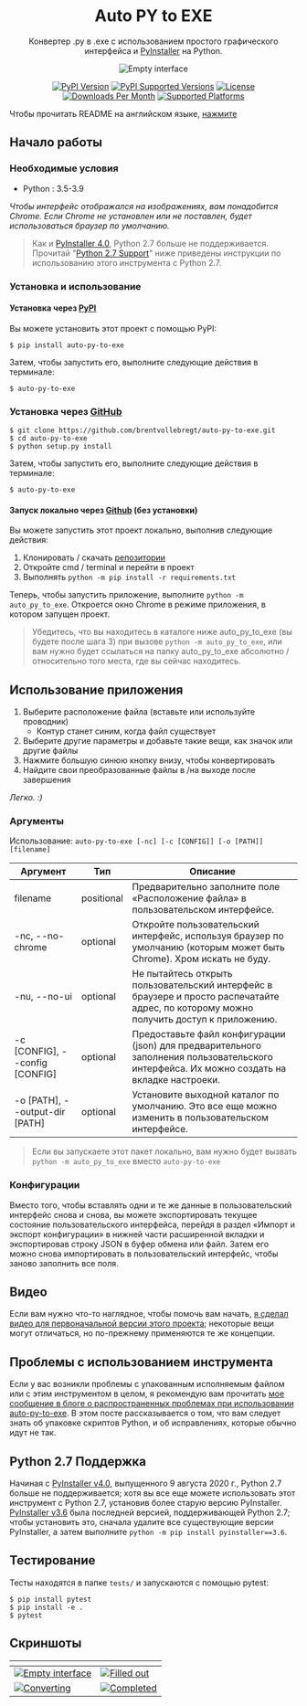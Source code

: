 <h1 align="center">Auto PY to EXE</h1>
<p align="center">Конвертер .py в .exe с использованием простого графического интерфейса и <a href="https://www.pyinstaller.org/">PyInstaller</a> на Python.</p>

<p align="center">
    <img src="https://nitratine.net/posts/auto-py-to-exe/feature.png" alt="Empty interface">
</p>

<p align="center">
    <a href="https://pypi.org/project/auto-py-to-exe/"><img src="https://img.shields.io/pypi/v/auto-py-to-exe.svg" alt="PyPI Version"></a>
    <a href="https://pypi.org/project/auto-py-to-exe/"><img src="https://img.shields.io/pypi/pyversions/auto-py-to-exe.svg" alt="PyPI Supported Versions"></a>
    <a href="https://pypi.org/project/auto-py-to-exe/"><img src="https://img.shields.io/pypi/l/auto-py-to-exe.svg" alt="License"></a>
    <a href="https://pepy.tech/project/auto-py-to-exe"><img src="https://static.pepy.tech/badge/auto-py-to-exe/month" alt="Downloads Per Month"></a>
    <a href="https://pyinstaller.readthedocs.io/en/stable/requirements.html"><img src="https://img.shields.io/badge/platform-windows%20%7C%20linux%20%7C%20macos-lightgrey" alt="Supported Platforms"></a>
</p>

Чтобы прочитать README на английском языке, [нажмите](./README.md)

## Начало работы

### Необходимые условия

- Python : 3.5-3.9

_Чтобы интерфейс отображался на изображениях, вам понадобится Сhrome. Если Сhrome не установлен или не поставлен, будет использоваться браузер по умолчанию._

> Как и [PyInstaller 4.0](https://github.com/pyinstaller/pyinstaller/releases/tag/v4.0), Python 2.7 больше не поддерживается. Прочитай "[Python 2.7 Support](#python-27-support)" ниже приведены инструкции по использованию этого инструмента с Python 2.7.

### Установка и использование

#### Установка через [PyPI](https://pypi.org/project/auto-py-to-exe/)

Вы можете установить этот проект с помощью PyPI:

```
$ pip install auto-py-to-exe
```

Затем, чтобы запустить его, выполните следующие действия в терминале:

```
$ auto-py-to-exe
```

### Установка через [GitHub](https://github.com/brentvollebregt/auto-py-to-exe)

```
$ git clone https://github.com/brentvollebregt/auto-py-to-exe.git
$ cd auto-py-to-exe
$ python setup.py install
```

Затем, чтобы запустить его, выполните следующие действия в терминале:

```
$ auto-py-to-exe
```

#### Запуск локально через [Github](https://github.com/brentvollebregt/auto-py-to-exe) (без установки)

Вы можете запустить этот проект локально, выполнив следующие действия:

1. Клонировать / скачать [репозитории](https://github.com/brentvollebregt/auto-py-to-exe)
2. Откройте cmd / terminal и перейти в проект
3. Выполнять `python -m pip install -r requirements.txt`

Теперь, чтобы запустить приложение, выполните `python -m auto_py_to_exe`. Откроется окно Chrome в режиме приложения, в котором запущен проект.

> Убедитесь, что вы находитесь в каталоге ниже auto_py_to_exe (вы будете после шага 3) при вызове `python -m auto_py_to_exe`, или вам нужно будет ссылаться на папку auto_py_to_exe абсолютно / относительно того места, где вы сейчас находитесь.

## Использование приложения

1. Выберите расположение файла (вставьте или используйте проводник)
   - Контур станет синим, когда файл существует
2. Выберите другие параметры и добавьте такие вещи, как значок или другие файлы
3. Нажмите большую синюю кнопку внизу, чтобы конвертировать
4. Найдите свои преобразованные файлы в /на выходе после завершения

_Легко. :)_

### Аргументы

Использование: `auto-py-to-exe [-nc] [-c [CONFIG]] [-o [PATH]] [filename]`

| Аргумент                       | Тип        | Описание                                                                                                                                   |
| ------------------------------ | ---------- | ------------------------------------------------------------------------------------------------------------------------------------------ |
| filename                       | positional | Предварительно заполните поле «Расположение файла» в пользовательском интерфейсе.                                                          |
| -nc, --no-chrome               | optional   | Откройте пользовательский интерфейс, используя браузер по умолчанию (которым может быть Chrome). Хром искать не буду.                      |
| -nu, --no-ui                   | optional   | Не пытайтесь открыть пользовательский интерфейс в браузере и просто распечатайте адрес, по которому можно получить доступ к приложению.    |
| -c [CONFIG], --config [CONFIG] | optional   | Предоставьте файл конфигурации (json) для предварительного заполнения пользовательского интерфейса. Их можно создать на вкладке настроеки. |
| -o [PATH], --output-dir [PATH] | optional   | Установите выходной каталог по умолчанию. Это все еще можно изменить в пользовательском интерфейсе.                                        |

> Если вы запускаете этот пакет локально, вам нужно будет вызвать `python -m auto_py_to_exe` вместо `auto-py-to-exe`

### Конфигурации

Вместо того, чтобы вставлять одни и те же данные в пользовательский интерфейс снова и снова, вы можете экспортировать текущее состояние пользовательского интерфейса, перейдя в раздел «Импорт и экспорт конфигурации» в нижней части расширенной вкладки и экспортировав строку JSON в буфер обмена или файл. Затем его можно снова импортировать в пользовательский интерфейс, чтобы заново заполнить все поля.

## Видео

Если вам нужно что-то наглядное, чтобы помочь вам начать, [я сделал видео для первоначальной версии этого проекта](https://youtu.be/OZSZHmWSOeM); некоторые вещи могут отличаться, но по-прежнему применяются те же концепции.

## Проблемы с использованием инструмента

Если у вас возникли проблемы с упакованным исполняемым файлом или с этим инструментом в целом, я рекомендую вам прочитать [мое сообщение в блоге о распространенных проблемах при использовании auto-py-to-exe](https://nitratine.net/blog/post/issues-when-using-auto-py-to-exe/?utm_source=auto_py_to_exe&utm_medium=readme_link&utm_campaign=auto_py_to_exe_help). В этом посте рассказывается о том, что вам следует знать об упаковке скриптов Python, и об исправлениях, которые обычно идут не так.

## Python 2.7 Поддержка

Начиная с [PyInstaller v4.0](https://github.com/pyinstaller/pyinstaller/releases/tag/v4.0), выпущенного 9 августа 2020 г., Python 2.7 больше не поддерживается; хотя вы все еще можете использовать этот инструмент с Python 2.7, установив более старую версию PyInstaller. [PyInstaller v3.6](https://github.com/pyinstaller/pyinstaller/releases/tag/v3.6) была последней версией, поддерживающей Python 2.7; чтобы установить это, сначала удалите все существующие версии PyInstaller, а затем выполните `python -m pip install pyinstaller==3.6`.

## Тестирование

Тесты находятся в папке `tests/` и запускаются с помощью pytest:

```
$ pip install pytest
$ pip install -e .
$ pytest
```

## Скриншоты

| <!-- -->                                                                                                                                             | <!-- -->                                                                                                                              |
| ---------------------------------------------------------------------------------------------------------------------------------------------------- | ------------------------------------------------------------------------------------------------------------------------------------- |
| [![Empty interface](https://nitratine.net/posts/auto-py-to-exe/empty-interface.png)](https://nitratine.net/posts/auto-py-to-exe/empty-interface.png) | [![Filled out](https://nitratine.net/posts/auto-py-to-exe/filled-out.png)](https://nitratine.net/posts/auto-py-to-exe/filled-out.png) |
| [![Converting](https://nitratine.net/posts/auto-py-to-exe/converting.png)](https://nitratine.net/posts/auto-py-to-exe/converting.png)                | [![Completed](https://nitratine.net/posts/auto-py-to-exe/completed.png)](https://nitratine.net/posts/auto-py-to-exe/completed.png)    |
